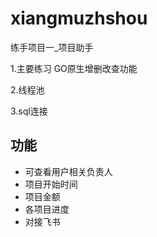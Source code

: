 # xiangmuzhshou
练手项目一_项目助手

1.主要练习 GO原生增删改查功能

2.线程池

3.sql连接

## 功能
- 可查看用户相关负责人
- 项目开始时间
- 项目金额
- 各项目进度
- 对接飞书

